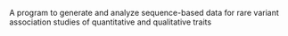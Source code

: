 A program to generate and analyze sequence-based data for rare variant association studies of quantitative and qualitative traits
